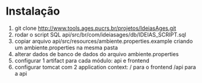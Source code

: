 # Instalação

1. git clone http://www.tools.ages.pucrs.br/projetos/IdeiasAges.git
2. rodar o script SQL api/src/br/com/ideiasages/db/IDEIAS_SCRIPT.sql
3. copiar arquivo api/src/resources/ambiente.properties.example criando um ambiente.properties na mesma pasta
4. alterar dados de banco de dados do arquivo ambiente.properties
5. configurar 1 artifact para cada módulo: api e frontend
6. configurar tomcat com 2 application context:
     / para o frontend
     /api para a api